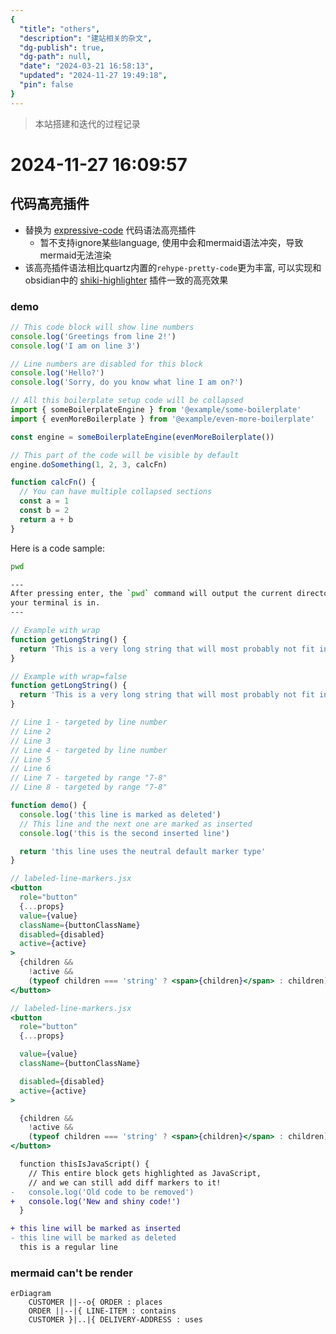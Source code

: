 ```yaml
---
{
  "title": "others",
  "description": "建站相关的杂文",
  "dg-publish": true,
  "dg-path": null,
  "date": "2024-03-21 16:58:13",
  "updated": "2024-11-27 19:49:18",
  "pin": false
}
---
```


> 本站搭建和迭代的过程记录
# 2024-11-27 16:09:57

## 代码高亮插件
- 替换为 [expressive-code](https://github.com/expressive-code/expressive-code) 代码语法高亮插件
	- 暂不支持ignore某些language, 使用中会和mermaid语法冲突，导致mermaid无法渲染
- 该高亮插件语法相比quartz内置的`rehype-pretty-code`更为丰富, 可以实现和obsidian中的 [shiki-highlighter](https://github.com/mProjectsCode/obsidian-shiki-plugin) 插件一致的高亮效果

### demo

```js showLineNumbers /am/
// This code block will show line numbers
console.log('Greetings from line 2!')
console.log('I am on line 3')
```

```js showLineNumbers=false
// Line numbers are disabled for this block
console.log('Hello?')
console.log('Sorry, do you know what line I am on?')
```

```js collapse={1-5, 12-14} title="Collapsible Block" {7}
// All this boilerplate setup code will be collapsed
import { someBoilerplateEngine } from '@example/some-boilerplate'
import { evenMoreBoilerplate } from '@example/even-more-boilerplate'

const engine = someBoilerplateEngine(evenMoreBoilerplate())

// This part of the code will be visible by default
engine.doSomething(1, 2, 3, calcFn)

function calcFn() {
  // You can have multiple collapsed sections
  const a = 1
  const b = 2
  return a + b
}
```

Here is a code sample:

```bash
pwd

---
After pressing enter, the `pwd` command will output the current directory
your terminal is in.
---
```

```js wrap
// Example with wrap
function getLongString() {
  return 'This is a very long string that will most probably not fit into the available space unless the container is extremely wide'
}
```

```js wrap=false
// Example with wrap=false
function getLongString() {
  return 'This is a very long string that will most probably not fit into the available space unless the container is extremely wide'
}
```

```js {1, 4, 7-8}
// Line 1 - targeted by line number
// Line 2
// Line 3
// Line 4 - targeted by line number
// Line 5
// Line 6
// Line 7 - targeted by range "7-8"
// Line 8 - targeted by range "7-8"
```

```js title="line-markers.js" del={2} ins={3-4} {6}
function demo() {
  console.log('this line is marked as deleted')
  // This line and the next one are marked as inserted
  console.log('this is the second inserted line')

  return 'this line uses the neutral default marker type'
}
```

```jsx {"1":5} del={"2":7-8} ins={"3":10-12}
// labeled-line-markers.jsx
<button
  role="button"
  {...props}
  value={value}
  className={buttonClassName}
  disabled={disabled}
  active={active}
>
  {children &&
    !active &&
    (typeof children === 'string' ? <span>{children}</span> : children)}
</button>
```

```jsx {"1. Provide the value prop here:":5-6} del={"2. Remove the disabled and active states:":8-10} ins={"3. Add this to render the children inside the button:":12-15}
// labeled-line-markers.jsx
<button
  role="button"
  {...props}

  value={value}
  className={buttonClassName}

  disabled={disabled}
  active={active}
>

  {children &&
    !active &&
    (typeof children === 'string' ? <span>{children}</span> : children)}
</button>
```

```diff lang="js"
  function thisIsJavaScript() {
    // This entire block gets highlighted as JavaScript,
    // and we can still add diff markers to it!
-   console.log('Old code to be removed')
+   console.log('New and shiny code!')
  }
```


```diff
+ this line will be marked as inserted
- this line will be marked as deleted
  this is a regular line
```


### mermaid can't be render 
````mermaid
erDiagram
    CUSTOMER ||--o{ ORDER : places
    ORDER ||--|{ LINE-ITEM : contains
    CUSTOMER }|..|{ DELIVERY-ADDRESS : uses

````